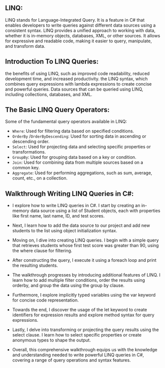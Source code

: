## LINQ:
LINQ stands for Language-Integrated Query. It is a feature in C# that enables developers to write queries against different data sources using a consistent syntax. LINQ provides a unified approach to working with data, whether it is in-memory objects, databases, XML, or other sources. It allows for expressive and readable code, making it easier to query, manipulate, and transform data.
## Introduction To LINQ Queries:
  the benefits of using LINQ, such as improved code readability, reduced development time, and increased productivity. 
  the LINQ syntax, which combines query expressions with lambda expressions to create concise and powerful queries. Data sources that can be queried using LINQ, including collections, databases, and XML.

## The Basic LINQ Query Operators:
 Some of the fundamental query operators available in LINQ: 
 - `Where`: Used for filtering data based on specified conditions.
 - `OrderBy` /`OrderByDescending`: Used for sorting data in ascending or descending order.
 - `Select`: Used for projecting data and selecting specific properties or transformations.
- `GroupBy`: Used for grouping data based on a key or condition.
- `Join`: Used for combining data from multiple sources based on a common key.
- `Aggregate`: Used for performing aggregations, such as sum, average, count, etc., on a collection.

## Walkthrough Writing LINQ Queries in C#: 

- I explore how to write LINQ queries in C#. I start by creating an in-memory data source using a list of Student objects, each with properties like first name, last name, ID, and test scores.

- Next, I learn how to add the data source to our project and add new students to the list using object initialization syntax.

- Moving on, I dive into creating LINQ queries. I begin with a simple query that retrieves students whose first test score was greater than 90, using the where clause for filtering.

- After constructing the query, I execute it using a foreach loop and print the resulting students.

- The walkthrough progresses by introducing additional features of LINQ. I learn how to add multiple filter conditions, order the results using orderby, and group the data using the group by clause.

- Furthermore, I explore implicitly typed variables using the var keyword for concise code representation.

- Towards the end, I discover the usage of the let keyword to create identifiers for expression results and explore method syntax for query expressions.

- Lastly, I delve into transforming or projecting the query results using the select clause. I learn how to select specific properties or create anonymous types to shape the output.

- Overall, this comprehensive walkthrough equips us with the knowledge and understanding needed to write powerful LINQ queries in C#, covering a range of query operations and syntax features.
